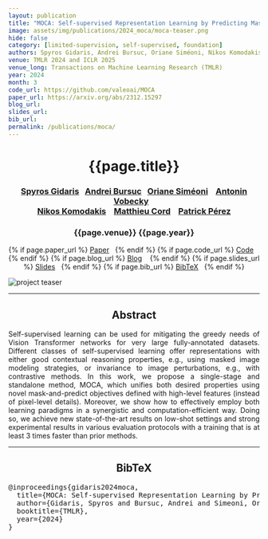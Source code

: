 ```yaml
---
layout: publication
title: "MOCA: Self-supervised Representation Learning by Predicting Masked Online Codebook Assignments"
image: assets/img/publications/2024_moca/moca-teaser.png
hide: false
category: [limited-supervision, self-supervised, foundation]
authors: Spyros Gidaris, Andrei Bursuc, Oriane Siméoni, Nikos Komodakis, Matthieu Cord, Patrick Pérez
venue: TMLR 2024 and ICLR 2025
venue_long: Transactions on Machine Learning Research (TMLR)
year: 2024
month: 3
code_url: https://github.com/valeoai/MOCA
paper_url: https://arxiv.org/abs/2312.15297
blog_url:
slides_url:
bib_url:
permalink: /publications/moca/
---
```


<h1 align="center"> {{page.title}} </h1>
<!-- Simple call of authors -->
<!-- <h3 align="center"> {{page.authors}} </h3> -->
<!-- Alternatively you can add links to author pages -->
<h3 align="center"> <a href="https://scholar.google.com/citations?user=7atfg7EAAAAJ&hl=en">Spyros Gidaris</a>&nbsp;&nbsp; <a href="https://abursuc.github.io/">Andrei Bursuc</a>&nbsp;&nbsp;  <a href="https://osimeoni.github.io/">Oriane Siméoni</a> &nbsp;&nbsp; <a href="https://vobecant.github.io/">Antonin Vobecky</a> &nbsp;&nbsp;  <br> <a href="https://www.csd.uoc.gr/~komod/">Nikos Komodakis</a> &nbsp;&nbsp; <a href="https://cord.isir.upmc.fr/">Matthieu Cord</a> &nbsp;&nbsp; <a href="https://ptrckprz.github.io/">Patrick Pérez</a> </h3>


<h3 align="center"> {{page.venue}} {{page.year}} </h3>

<div align="center">
  <p>
    {% if page.paper_url %}
    <a href="{{ page.paper_url }}"><i class="far fa-file-pdf"></i> Paper</a>&nbsp;&nbsp;
    {% endif %}
    {% if page.code_url %}
    <a href="{{ page.code_url }}"><i class="fab fa-github"></i> Code</a> &nbsp;&nbsp;
    {% endif %}
    {% if page.blog_url %}
    <a href="{{ page.blog_url }}"><i class="fab fa-blogger"></i> Blog</a> &nbsp;&nbsp;
    {% endif %}
    {% if page.slides_url %}
    <a href="{{ page.slides_url }}"><i class="far fa-file-pdf"></i> Slides</a>&nbsp;&nbsp;
    {% endif %}
    {% if page.bib_url %}
    <a href="{{ page.bib_url}}"><i class="far fa-file-alt"></i> BibTeX</a>&nbsp;&nbsp;
    {% endif %}
  </p>
</div>

<div class="publication-teaser">
    <img src="../../{{ page.image }}" alt="project teaser"/>
</div>


<hr>

<h2  align="center"> Abstract</h2>

<p align="justify">Self-supervised learning can be used for mitigating the greedy needs of Vision Transformer networks for very large fully-annotated datasets. Different classes of self-supervised learning offer representations with either good contextual reasoning properties, e.g., using masked image modeling strategies, or invariance to image perturbations, e.g., with contrastive methods. In this work, we propose a single-stage and standalone method, MOCA, which unifies both desired properties using novel mask-and-predict objectives defined with high-level features (instead of pixel-level details). Moreover, we show how to effectively employ both learning paradigms in a synergistic and computation-efficient way. Doing so, we achieve new state-of-the-art results on low-shot settings and strong experimental results in various evaluation protocols with a training that is at least 3 times faster than prior methods. </p>


<hr>


<h2  align="center">BibTeX</h2>
<left>
  <pre class="bibtex-box">
@inproceedings{gidaris2024moca,
  title={MOCA: Self-supervised Representation Learning by Predicting Masked Online Codebook Assignments},
  author={Gidaris, Spyros and Bursuc, Andrei and Simeoni, Oriane and Vobecky, Antonin and Komodakis, Nikos and Cord, Matthieu and P{\'e}rez, Patrick},
  booktitle={TMLR},
  year={2024}
}
</pre>
</left>

<br>
